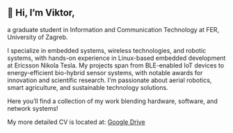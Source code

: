 ## 👋 Hi, I’m Viktor,

a graduate student in Information and Communication Technology at FER, University of Zagreb. 

I specialize in embedded systems, wireless technologies, and robotic systems, with hands-on experience in Linux-based embedded development at Ericsson Nikola Tesla. 
My projects span from BLE-enabled IoT devices to energy-efficient bio-hybrid sensor systems, with notable awards for innovation and scientific research. 
I'm passionate about aerial robotics, smart agriculture, and sustainable technology solutions. 

Here you’ll find a collection of my work blending hardware, software, and network systems!

My more detailed CV is located at: [Google Drive](https://drive.google.com/file/d/1aBE2mnGMVHNvaw1OTGyON7WDsqtOmir3/view?usp=sharing)
